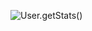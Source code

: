![User.getStats()](https://github-readme-stats.vercel.app/api?username=jauki&show_icons=true&theme=dark)

